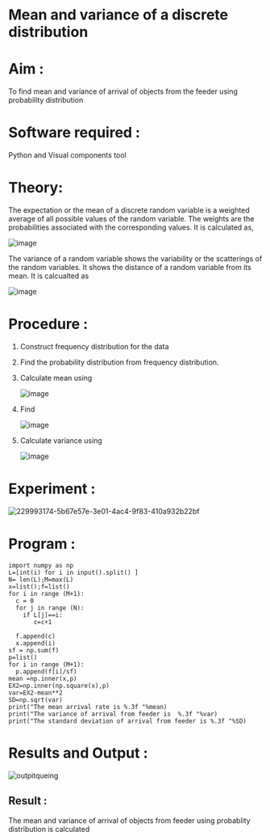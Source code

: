 #  Mean and variance of a discrete  distribution


# Aim : 

To find mean and variance of arrival of objects from the feeder using probability distribution

 
# Software required :  

Python and Visual components tool

# Theory:

The expectation or the mean of a discrete random variable is a weighted average of all possible
values of the random variable. The weights are the probabilities associated with the corresponding values. 
It is calculated as,

![image](https://user-images.githubusercontent.com/103921593/192938463-e34177f4-f188-48a0-bda2-8f6d1d660ed2.png)

The variance of a random variable shows the variability or the scatterings of the random variables.
It shows the distance of a random variable from its mean. It is calcualted as

![image](https://user-images.githubusercontent.com/103921593/192938695-99fedc01-34d5-4d36-84df-5880e766ed0c.png)


# Procedure :

1. Construct frequency distribution for the data

2. Find the  probability distribution from frequency distribution.

3. Calculate mean using 
   
   ![image](https://user-images.githubusercontent.com/103921593/192940431-03b81777-c54d-4286-b4f4-82dfe7666b4c.png)

4. Find  
   
      ![image](https://user-images.githubusercontent.com/103921593/192940255-2d9dd746-6875-4a6d-877b-6da6cdb96ab1.png)

5.  Calculate variance using 
  
      ![image](https://user-images.githubusercontent.com/103921593/192942852-913550a9-fabe-4a55-b956-0487b18bbd97.png)


# Experiment :
![229993174-5b67e57e-3e01-4ac4-9f83-410a932b22bf](https://user-images.githubusercontent.com/119476322/230274503-5bac68af-9faf-4596-a8bc-f4de8bafc95d.png)


# Program :

```
import numpy as np
L=[int(i) for i in input().split() ]
N= len(L);M=max(L)
x=list();f=list()
for i in range (M+1):
  c = 0
  for j in range (N):
    if L[j]==i:
       c=c+1

  f.append(c)
  x.append(i)
sf = np.sum(f)
p=list()
for i in range (M+1):
  p.append(f[i]/sf)
mean =np.inner(x,p)
EX2=np.inner(np.square(x),p)
var=EX2-mean**2
SD=np.sqrt(var)
print("The mean arrival rate is %.3f "%mean)
print("The variance of arrival from feeder is  %.3f "%var)
print("The standard deviation of arrival from feeder is %.3f "%SD)

```

# Results and Output : 
![outpitqueing](https://user-images.githubusercontent.com/119476322/230274543-1348a6f9-577e-476a-a26d-04fa0f67bed2.jpg)

## Result :
The mean and variance of arrival of objects from feeder using probablity distribution is calculated
